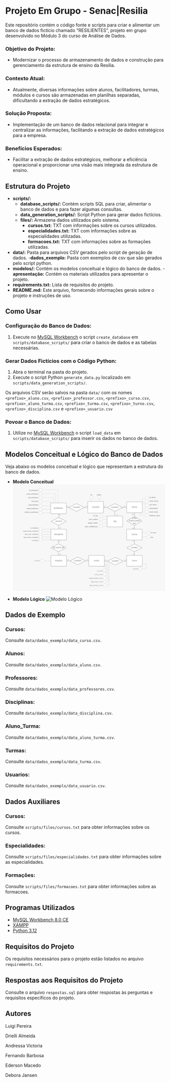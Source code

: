 # Projeto Em Grupo - Senac|Resilia

Este repositório contém o código fonte e scripts para criar e alimentar um banco de dados fictício chamado "RESILIENTES", projeto em grupo desenvolvido no Módulo 3 do curso de Análise de Dados.

### Objetivo do Projeto:

- Modernizar o processo de armazenamento de dados e construção para gerenciamento da estrutura de ensino da Resilia.

### Contexto Atual:

- Atualmente, diversas informações sobre alunos, facilitadores, turmas, módulos e cursos são armazenadas em planilhas separadas, dificultando a extração de dados estratégicos.

### Solução Proposta:

- Implementação de um banco de dados relacional para integrar e centralizar as informações, facilitando a extração de dados estratégicos para a empresa.

### Benefícios Esperados:

- Facilitar a extração de dados estratégicos, melhorar a eficiência operacional e proporcionar uma visão mais integrada da estrutura de ensino.

## Estrutura do Projeto

- **scripts/:**
  - **database_scripts/:** Contém scripts SQL para criar, alimentar o banco de dados e para fazer algumas consultas.
  - **data_generation_scripts/:** Script Python para gerar dados fictícios.
  - **files/:** Armazena dados utilizados pelo sistema.
    - **cursos.txt:** TXT com informações sobre os cursos utilizados.
    - **especialidades.txt:** TXT com informações sobre as especialidades utilizadas.
    - **formacoes.txt:** TXT com informações sobre as formações utilizadas.
- **data/:** Pasta para arquivos CSV gerados pelo script de geração de dados.
	-**dados_exemplo:** Pasta com exemplos de csv que são gerados pelo script python.
- **modelos/:** Contém os modelos conceitual e lógico do banco de dados.
-**apresentação:** Contém os materiais utilizados para apresentar o projeto.
- **requirements.txt:** Lista de requisitos do projeto.
- **README.md:** Este arquivo, fornecendo informações gerais sobre o projeto e instruções de uso.

## Como Usar

### Configuração do Banco de Dados:

1. Execute no [MySQL Workbench](https://www.mysql.com/products/workbench/) o script `create_database` em `scripts/database_scripts/` para criar o banco de dados e as tabelas necessárias.

### Gerar Dados Fictícios com o Código Python:

1. Abra o terminal na pasta do projeto.
2. Execute o script Python `generate_data.py` localizado em `scripts/data_generation_scripts/`.

Os arquivos CSV serão salvos na pasta `data/` com os nomes `<prefixo>_aluno.csv`, `<prefixo>_professor.csv`, `<prefixo>_curso.csv`, `<prefixo>_aluno_turma.csv`, `<prefixo>_turma.csv`, `<prefixo>_turno.csv`, `<prefixo>_disciplina.csv` e `<prefixo>_usuario.csv`

### Povoar o Banco de Dados:

1. Utilize no [MySQL Workbench](https://www.mysql.com/products/workbench/) o script `load_data` em `scripts/database_scripts/` para inserir os dados no banco de dados.

## Modelos Conceitual e Lógico do Banco de Dados

Veja abaixo os modelos conceitual e lógico que representam a estrutura do banco de dados.

- **Modelo Conceitual**
  ![Modelo Conceitual](./modelos/modelo_conceitual.jpg)

- **Modelo Lógico**
  ![Modelo Lógico](./modelos/modelo_lógico.jpg)

## Dados de Exemplo

### Cursos:

Consulte `data/dados_exemplo/data_curso.csv`.

### Alunos:

Consulte `data/dados_exemplo/data_aluno.csv`.

### Professores:

Consulte `data/dados_exemplo/data_professores.csv`.

### Disciplinas:

Consulte `data/dados_exemplo/data_disciplina.csv`.

### Aluno_Turma:

Consulte `data/dados_exemplo/data_aluno_turma.csv`.

### Turmas:

Consulte `data/dados_exemplo/data_turma.csv`.

### Usuarios:

Consulte `data/dados_exemplo/data_usuario.csv`.

## Dados Auxiliares

### Cursos:

Consulte `scripts/files/cursos.txt` para obter informações sobre os cursos.

### Especialidades:

Consulte `scripts/files/especialidades.txt` para obter informações sobre as especialidades.

### Formações:

Consulte `scripts/files/formacoes.txt` para obter informações sobre as formacoes.

## Programas Utilizados

- [MySQL Workbench 8.0 CE](https://www.mysql.com/products/workbench/)
- [XAMPP](https://www.apachefriends.org/index.html)
- [Python 3.12](https://www.python.org/downloads/release/python-312/)

## Requisitos do Projeto

Os requisitos necessários para o projeto estão listados no arquivo `requirements.txt`.

## Respostas aos Requisitos do Projeto

Consulte o arquivo `respostas.sql` para obter respostas às perguntas e requisitos específicos do projeto.

## Autores
Luigi Pereira

Drielli Almeida

Andressa Victoria

Fernando Barbosa

Ederson Macedo

Debora Jansen

